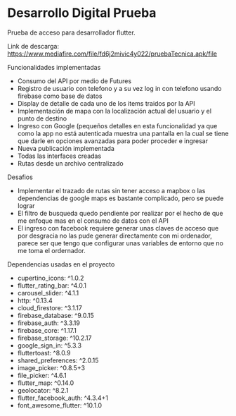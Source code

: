 # Desarrollo Digital Prueba
Prueba de acceso para desarrollador flutter.

Link de descarga: https://www.mediafire.com/file/fd6j2mivic4y022/pruebaTecnica.apk/file

Funcionalidades implementadas

- Consumo del API por medio de Futures
- Registro de usuario con telefono y a su vez log in con telefono usando firebase como base de datos
- Display de detalle de cada uno de los items traidos por la API
- Implementación de mapa con la localización actual del usuario y el punto de destino
- Ingreso con Google (pequeños detalles en esta funcionalidad ya que como la app no está autenticada muestra una pantalla en la cual se tiene que darle en opciones avanzadas para poder proceder e ingresar
- Nueva publicación implementada
- Todas las interfaces creadas
- Rutas desde un archivo centralizado

Desafios

- Implementar el trazado de rutas sin tener acceso a mapbox o las dependencias de google maps es bastante complicado, pero se puede lograr
- El filtro de busqueda quedo pendiente por realizar por el hecho de que me enfoque mas en el consumo de datos con el API
- El ingreso con facebook requiere generar unas claves de acceso que por desgracia no las pude generar directamente con mi ordenador, parece ser que tengo que configurar unas variables de entorno que no me toma el ordernador.

Dependencias usadas en el proyecto
- cupertino_icons: ^1.0.2
- flutter_rating_bar: ^4.0.1
- carousel_slider: ^4.1.1
- http: ^0.13.4
- cloud_firestore: ^3.1.17
- firebase_database: ^9.0.15
- firebase_auth: ^3.3.19
- firebase_core: ^1.17.1
- firebase_storage: ^10.2.17
- google_sign_in: ^5.3.3
- fluttertoast: ^8.0.9
- shared_preferences: ^2.0.15
- image_picker: ^0.8.5+3
- file_picker: ^4.6.1
- flutter_map: ^0.14.0
- geolocator: ^8.2.1
- flutter_facebook_auth: ^4.3.4+1
- font_awesome_flutter: ^10.1.0 
  


